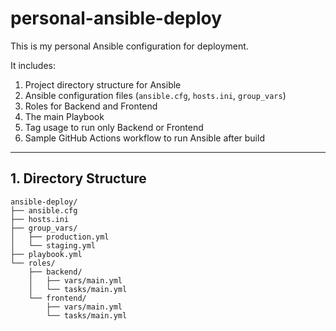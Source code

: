 # personal-ansible-deploy

This is my personal Ansible configuration for deployment.

It includes:

1. Project directory structure for Ansible  
2. Ansible configuration files (`ansible.cfg`, `hosts.ini`, `group_vars`)  
3. Roles for Backend and Frontend  
4. The main Playbook  
5. Tag usage to run only Backend or Frontend  
6. Sample GitHub Actions workflow to run Ansible after build  

---

## 1. Directory Structure

```text
ansible-deploy/
├── ansible.cfg
├── hosts.ini
├── group_vars/
│   ├── production.yml
│   └── staging.yml
├── playbook.yml
└── roles/
    ├── backend/
    │   ├── vars/main.yml
    │   └── tasks/main.yml
    └── frontend/
        ├── vars/main.yml
        └── tasks/main.yml

